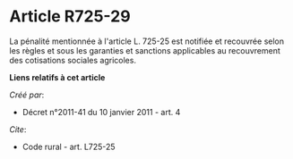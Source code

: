 # Article R725-29

La pénalité mentionnée à l'article L. 725-25 est notifiée et recouvrée selon les règles et sous les garanties et sanctions
applicables au recouvrement des cotisations sociales agricoles.

**Liens relatifs à cet article**

_Créé par_:

  - Décret n°2011-41 du 10 janvier 2011 - art. 4

_Cite_:

  - Code rural - art. L725-25
